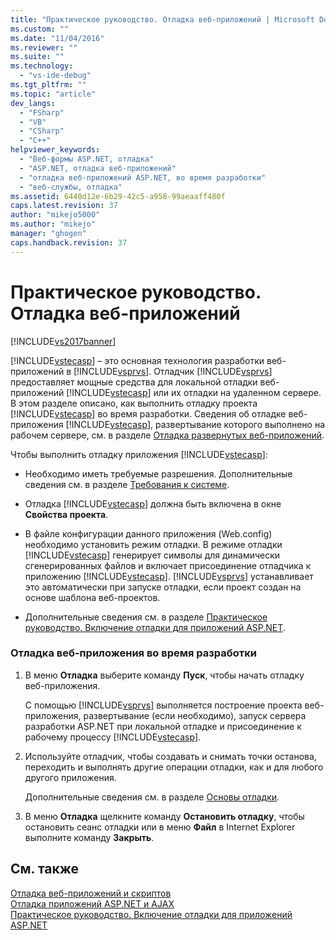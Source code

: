 ```yaml
---
title: "Практическое руководство. Отладка веб-приложений | Microsoft Docs"
ms.custom: ""
ms.date: "11/04/2016"
ms.reviewer: ""
ms.suite: ""
ms.technology: 
  - "vs-ide-debug"
ms.tgt_pltfrm: ""
ms.topic: "article"
dev_langs: 
  - "FSharp"
  - "VB"
  - "CSharp"
  - "C++"
helpviewer_keywords: 
  - "Веб-формы ASP.NET, отладка"
  - "ASP.NET, отладка веб-приложений"
  - "отладка веб-приложений ASP.NET, во время разработки"
  - "веб-службы, отладка"
ms.assetid: 6440d12e-6b29-42c5-a958-99aeaaff480f
caps.latest.revision: 37
author: "mikejo5000"
ms.author: "mikejo"
manager: "ghogen"
caps.handback.revision: 37
---
```

# Практическое руководство. Отладка веб-приложений
[!INCLUDE[vs2017banner](../code-quality/includes/vs2017banner.md)]

[!INCLUDE[vstecasp](../code-quality/includes/vstecasp_md.md)] – это основная технология разработки веб\-приложений в [!INCLUDE[vsprvs](../code-quality/includes/vsprvs_md.md)].  Отладчик [!INCLUDE[vsprvs](../code-quality/includes/vsprvs_md.md)] предоставляет мощные средства для локальной отладки веб\-приложений [!INCLUDE[vstecasp](../code-quality/includes/vstecasp_md.md)] или их отладки на удаленном сервере.  В этом разделе описано, как выполнить отладку проекта [!INCLUDE[vstecasp](../code-quality/includes/vstecasp_md.md)] во время разработки.  Сведения об отладке веб\-приложения [!INCLUDE[vstecasp](../code-quality/includes/vstecasp_md.md)], развертывание которого выполнено на рабочем сервере, см. в разделе [Отладка развернутых веб\-приложений](../debugger/debugging-deployed-web-applications.md).  
  
 Чтобы выполнить отладку приложения [!INCLUDE[vstecasp](../code-quality/includes/vstecasp_md.md)]:  
  
-   Необходимо иметь требуемые разрешения.  Дополнительные сведения см. в разделе [Требования к системе](../debugger/aspnet-debugging-system-requirements.md).  
  
-   Отладка [!INCLUDE[vstecasp](../code-quality/includes/vstecasp_md.md)] должна быть включена в окне **Свойства проекта**.  
  
-   В файле конфигурации данного приложения \(Web.config\) необходимо установить режим отладки.  В режиме отладки [!INCLUDE[vstecasp](../code-quality/includes/vstecasp_md.md)] генерирует символы для динамически сгенерированных файлов и включает присоединение отладчика к приложению [!INCLUDE[vstecasp](../code-quality/includes/vstecasp_md.md)].  [!INCLUDE[vsprvs](../code-quality/includes/vsprvs_md.md)] устанавливает это автоматически при запуске отладки, если проект создан на основе шаблона веб\-проектов.  
  
-   Дополнительные сведения см. в разделе [Практическое руководство. Включение отладки для приложений ASP.NET](../debugger/how-to-enable-debugging-for-aspnet-applications.md).  
  
### Отладка веб\-приложения во время разработки  
  
1.  В меню **Отладка** выберите команду **Пуск**, чтобы начать отладку веб\-приложения.  
  
     С помощью [!INCLUDE[vsprvs](../code-quality/includes/vsprvs_md.md)] выполняется построение проекта веб\-приложения, развертывание \(если необходимо\), запуск сервера разработки ASP.NET при локальной отладке и присоединение к рабочему процессу [!INCLUDE[vstecasp](../code-quality/includes/vstecasp_md.md)].  
  
2.  Используйте отладчик, чтобы создавать и снимать точки останова, переходить и выполнять другие операции отладки, как и для любого другого приложения.  
  
     Дополнительные сведения см. в разделе [Основы отладки](../debugger/debugger-basics.md).  
  
3.  В меню **Отладка** щелкните команду **Остановить отладку**, чтобы остановить сеанс отладки или в меню **Файл** в Internet Explorer выполните команду **Закрыть**.  
  
## См. также  
 [Отладка веб\-приложений и скриптов](../debugger/debugging-web-applications-and-script.md)   
 [Отладка приложений ASP.NET и AJAX](../debugger/debugging-aspnet-and-ajax-applications.md)   
 [Практическое руководство. Включение отладки для приложений ASP.NET](../debugger/how-to-enable-debugging-for-aspnet-applications.md)